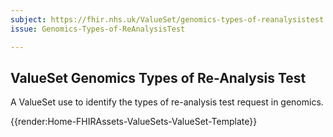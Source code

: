 ```yaml
---
subject: https://fhir.nhs.uk/ValueSet/genomics-types-of-reanalysistest
issue: Genomics-Types-of-ReAnalysisTest

---
```

## ValueSet Genomics Types of Re-Analysis Test
A ValueSet use to identify the types of re-analysis test request in genomics.

{{render:Home-FHIRAssets-ValueSets-ValueSet-Template}}